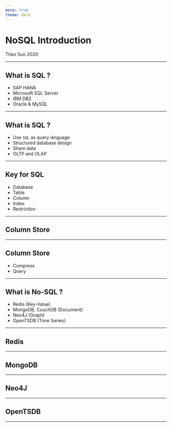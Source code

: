 ```yaml
---
marp: true
theme: dark
---
```


# NoSQL Introduction

Theo Sun
2020

---

## What is SQL ?

<!-- Structured Query Language - for RDBMS -->

- SAP HANA
- Microsoft SQL Server
- IBM DB2
- Oracle & MySQL

---

## What is SQL ?

- Use `SQL` as query language
- Structured database design
- Share data
- OLTP and OLAP

---

## Key for SQL

- Database
- Table
- Column
- Index
- Restriction

---

## Column Store

<!-- raw column store demo here -->

---

## Column Store

- Compress
- Query

---

## What is No-SQL ?

<!-- RDBMS, or NoSQL -->

* Redis (Key-Value)
* MongoDB, CouchDB (Document)
* Neo4J (Graph)
* OpenTSDB (Time Series)

---

## Redis

---

## MongoDB

---

## Neo4J

---

## OpenTSDB

---